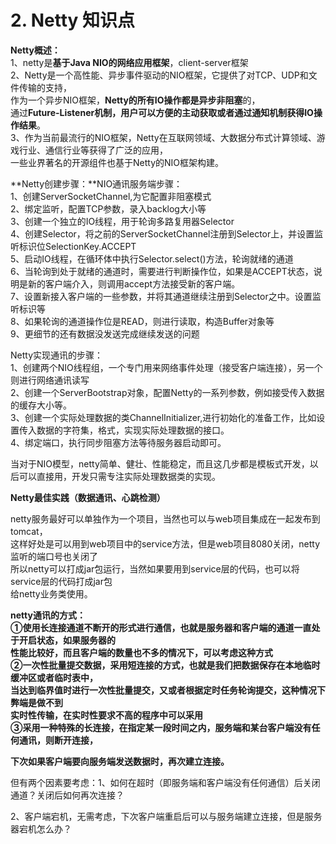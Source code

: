 # 2. Netty 知识点

 **Netty概述：**  
1、netty是**基于Java NIO的网络应用框架**，client-server框架  
2、Netty是一个高性能、异步事件驱动的NIO框架，它提供了对TCP、UDP和文件传输的支持，  
作为一个异步NIO框架，**Netty的所有IO操作都是异步非阻塞**的，  
通过**Future-Listener机制，用户可以方便的主动获取或者通过通知机制获得IO操作结果**。  
3、作为当前最流行的NIO框架，Netty在互联网领域、大数据分布式计算领域、游戏行业、通信行业等获得了广泛的应用，  
一些业界著名的开源组件也基于Netty的NIO框架构建。  
  


**Netty创建步骤：**NIO通讯服务端步骤：  
1、创建ServerSocketChannel,为它配置非阻塞模式  
2、绑定监听，配置TCP参数，录入backlog大小等  
3、创建一个独立的IO线程，用于轮询多路复用器Selector  
4、创建Selector，将之前的ServerSocketChannel注册到Selector上，并设置监听标识位SelectionKey.ACCEPT  
5、启动IO线程，在循环体中执行Selector.select\(\)方法，轮询就绪的通道  
6、当轮询到处于就绪的通道时，需要进行判断操作位，如果是ACCEPT状态，说明是新的客户端介入，则调用accept方法接受新的客户端。  
7、设置新接入客户端的一些参数，并将其通道继续注册到Selector之中。设置监听标识等  
8、如果轮询的通道操作位是READ，则进行读取，构造Buffer对象等  
9、更细节的还有数据没发送完成继续发送的问题  
  
  
Netty实现通讯的步骤：  
1、创建两个NIO线程组，一个专门用来网络事件处理（接受客户端连接），另一个则进行网络通讯读写  
2、创建一个ServerBootstrap对象，配置Netty的一系列参数，例如接受传入数据的缓存大小等。  
3、创建一个实际处理数据的类ChannelInitializer,进行初始化的准备工作，比如设置传入数据的字符集，格式，实现实际处理数据的接口。  
4、绑定端口，执行同步阻塞方法等待服务器启动即可。  
  
当对于NIO模型，netty简单、健壮、性能稳定，而且这几步都是模板式开发，以后可以直接用，开发只需专注实际处理数据类的实现。  
  
  
**Netty最佳实践（数据通讯、心跳检测）**  
  
netty服务最好可以单独作为一个项目，当然也可以与web项目集成在一起发布到tomcat，  
这样好处是可以用到web项目中的service方法，但是web项目8080关闭，netty监听的端口号也关闭了  
所以netty可以打成jar包运行，当然如果要用到service层的代码，也可以将service层的代码打成jar包  
给netty业务类使用。  
  
**netty通讯的方式：**  
**①使用长连接通道不断开的形式进行通信，也就是服务器和客户端的通道一直处于开启状态，如果服务器的  
性能比较好，而且客户端的数量也不多的情况下，可以考虑这种方式  
②一次性批量提交数据，采用短连接的方式，也就是我们把数据保存在本地临时缓冲区或者临时表中，  
当达到临界值时进行一次性批量提交，又或者根据定时任务轮询提交，这种情况下弊端是做不到  
实时性传输，在实时性要求不高的程序中可以采用  
③采用一种特殊的长连接，在指定某一段时间之内，服务端和某台客户端没有任何通讯，则断开连接，**  


**下次如果客户端要向服务端发送数据时，再次建立连接。**

但有两个因素要考虑：1、如何在超时（即服务端和客户端没有任何通信）后关闭通道？关闭后如何再次连接？  


2、客户端宕机，无需考虑，下次客户端重启后可以与服务端建立连接，但是服务器宕机怎么办？

